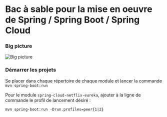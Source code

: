 # Bac à sable pour la mise en oeuvre de Spring / Spring Boot / Spring Cloud

### Big picture

![Big picture](./documentation/images/DemoZuulHystrix-BigPicture.png)

### Démarrer les projets

Se placer dans chaque répertoire de chaque module et lancer la commande `mvn spring-boot:run`

Pour le module `spring-cloud-netflix-eureka`, ajouter à la ligne de commande le profil de lancement désiré : 
```
mvn spring-boot:run -Drun.profiles=peer{1|2}
```
